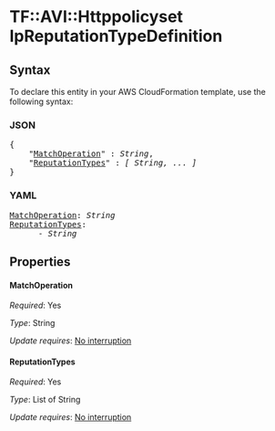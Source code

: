 # TF::AVI::Httppolicyset IpReputationTypeDefinition

## Syntax

To declare this entity in your AWS CloudFormation template, use the following syntax:

### JSON

<pre>
{
    "<a href="#matchoperation" title="MatchOperation">MatchOperation</a>" : <i>String</i>,
    "<a href="#reputationtypes" title="ReputationTypes">ReputationTypes</a>" : <i>[ String, ... ]</i>
}
</pre>

### YAML

<pre>
<a href="#matchoperation" title="MatchOperation">MatchOperation</a>: <i>String</i>
<a href="#reputationtypes" title="ReputationTypes">ReputationTypes</a>: <i>
      - String</i>
</pre>

## Properties

#### MatchOperation

_Required_: Yes

_Type_: String

_Update requires_: [No interruption](https://docs.aws.amazon.com/AWSCloudFormation/latest/UserGuide/using-cfn-updating-stacks-update-behaviors.html#update-no-interrupt)

#### ReputationTypes

_Required_: Yes

_Type_: List of String

_Update requires_: [No interruption](https://docs.aws.amazon.com/AWSCloudFormation/latest/UserGuide/using-cfn-updating-stacks-update-behaviors.html#update-no-interrupt)

